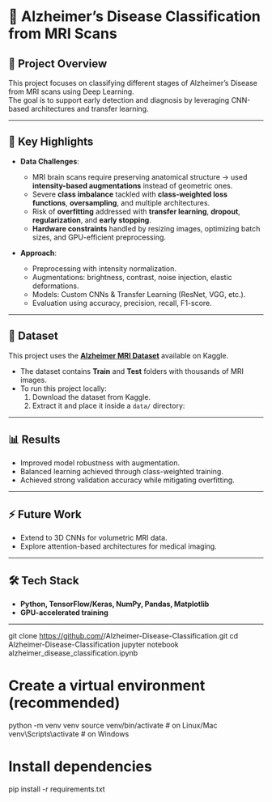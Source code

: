# 🧠 Alzheimer’s Disease Classification from MRI Scans

## 📌 Project Overview
This project focuses on classifying different stages of Alzheimer’s Disease from MRI scans using Deep Learning.  
The goal is to support early detection and diagnosis by leveraging CNN-based architectures and transfer learning.

---

## 🚀 Key Highlights
- **Data Challenges**:
  - MRI brain scans require preserving anatomical structure → used **intensity-based augmentations** instead of geometric ones.
  - Severe **class imbalance** tackled with **class-weighted loss functions**, **oversampling**, and multiple architectures.
  - Risk of **overfitting** addressed with **transfer learning**, **dropout**, **regularization**, and **early stopping**.
  - **Hardware constraints** handled by resizing images, optimizing batch sizes, and GPU-efficient preprocessing.

- **Approach**:
  - Preprocessing with intensity normalization.
  - Augmentations: brightness, contrast, noise injection, elastic deformations.
  - Models: Custom CNNs & Transfer Learning (ResNet, VGG, etc.).
  - Evaluation using accuracy, precision, recall, F1-score.

---

## 📂 Dataset
This project uses the **[Alzheimer MRI Dataset](https://www.kaggle.com/datasets/yasserhessein/dataset-alzheimer)** available on Kaggle.  

- The dataset contains **Train** and **Test** folders with thousands of MRI images.  
- To run this project locally:
  1. Download the dataset from Kaggle.
  2. Extract it and place it inside a `data/` directory:  

---

## 📊 Results
- Improved model robustness with augmentation.
- Balanced learning achieved through class-weighted training.
- Achieved strong validation accuracy while mitigating overfitting.

---

## ⚡ Future Work
- Extend to 3D CNNs for volumetric MRI data.
- Explore attention-based architectures for medical imaging.

---

## 🛠️ Tech Stack
- **Python, TensorFlow/Keras, NumPy, Pandas, Matplotlib**
- **GPU-accelerated training**

---

git clone https://github.com/<your-username>/Alzheimer-Disease-Classification.git
cd Alzheimer-Disease-Classification
jupyter notebook alzheimer_disease_classification.ipynb

# Create a virtual environment (recommended)
python -m venv venv
source venv/bin/activate   # on Linux/Mac
venv\Scripts\activate      # on Windows

# Install dependencies
pip install -r requirements.txt
